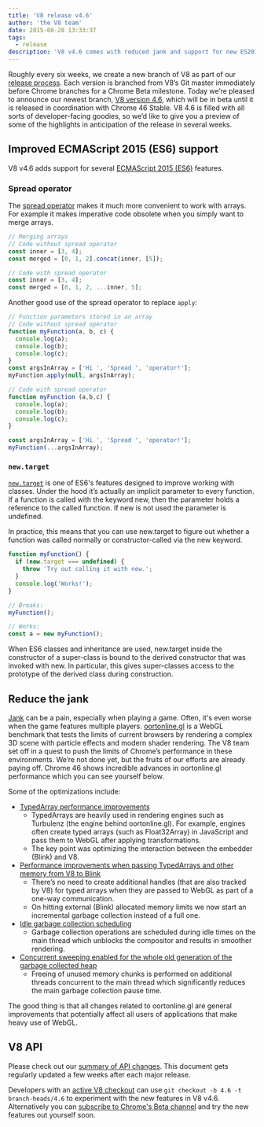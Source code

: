 ```yaml
---
title: 'V8 release v4.6'
author: 'the V8 team'
date: 2015-08-28 13:33:37
tags:
  - release
description: 'V8 v4.6 comes with reduced jank and support for new ES2015 language features.'
---
```

Roughly every six weeks, we create a new branch of V8 as part of our [release process](https://v8.dev/docs/release-process). Each version is branched from V8’s Git master immediately before Chrome branches for a Chrome Beta milestone. Today we’re pleased to announce our newest branch, [V8 version 4.6](https://chromium.googlesource.com/v8/v8.git/+log/branch-heads/4.6), which will be in beta until it is released in coordination with Chrome 46 Stable. V8 4.6 is filled with all sorts of developer-facing goodies, so we’d like to give you a preview of some of the highlights in anticipation of the release in several weeks.

## Improved ECMAScript 2015 (ES6) support

V8 v4.6 adds support for several [ECMAScript 2015 (ES6)](https://www.ecma-international.org/ecma-262/6.0/) features.

### Spread operator

The [spread operator](https://developer.mozilla.org/en-US/docs/Web/JavaScript/Reference/Operators/Spread_operator) makes it much more convenient to work with arrays. For example it makes imperative code obsolete when you simply want to merge arrays.

```js
// Merging arrays
// Code without spread operator
const inner = [3, 4];
const merged = [0, 1, 2].concat(inner, [5]);

// Code with spread operator
const inner = [3, 4];
const merged = [0, 1, 2, ...inner, 5];
```

Another good use of the spread operator to replace `apply`:

```js
// Function parameters stored in an array
// Code without spread operator
function myFunction(a, b, c) {
  console.log(a);
  console.log(b);
  console.log(c);
}
const argsInArray = ['Hi ', 'Spread ', 'operator!'];
myFunction.apply(null, argsInArray);

// Code with spread operator
function myFunction (a,b,c) {
  console.log(a);
  console.log(b);
  console.log(c);
}

const argsInArray = ['Hi ', 'Spread ', 'operator!'];
myFunction(...argsInArray);
```

### `new.target`

[`new.target`](https://developer.mozilla.org/en-US/docs/Web/JavaScript/Reference/Operators/new.target) is one of ES6's features designed to improve working with classes. Under the hood it’s actually an implicit parameter to every function. If a function is called with the keyword new, then the parameter holds a reference to the called function. If new is not used the parameter is undefined.

In practice, this means that you can use new.target to figure out whether a function was called normally or constructor-called via the new keyword.

```js
function myFunction() {
  if (new.target === undefined) {
    throw 'Try out calling it with new.';
  }
  console.log('Works!');
}

// Breaks:
myFunction();

// Works:
const a = new myFunction();
```

When ES6 classes and inheritance are used, new.target inside the constructor of a super-class is bound to the derived constructor that was invoked with new. In particular, this gives super-classes access to the prototype of the derived class during construction.

## Reduce the jank

[Jank](https://en.wiktionary.org/wiki/jank#Noun) can be a pain, especially when playing a game. Often, it's even worse when the game features multiple players. [oortonline.gl](http://oortonline.gl/) is a WebGL benchmark that tests the limits of current browsers by rendering a complex 3D scene with particle effects and modern shader rendering. The V8 team set off in a quest to push the limits of Chrome’s performance in these environments. We’re not done yet, but the fruits of our efforts are already paying off. Chrome 46 shows incredible advances in oortonline.gl performance which you can see yourself below.

Some of the optimizations include:

- [TypedArray performance improvements](https://code.google.com/p/v8/issues/detail?id=3996)
    - TypedArrays are heavily used in rendering engines such as Turbulenz (the engine behind oortonline.gl). For example, engines often create typed arrays (such as Float32Array) in JavaScript and pass them to WebGL after applying transformations.
    - The key point was optimizing the interaction between the embedder (Blink) and V8.
- [Performance improvements when passing TypedArrays and other memory from V8 to Blink](https://code.google.com/p/chromium/issues/detail?id=515795)
    - There’s no need to create additional handles (that are also tracked by V8) for typed arrays when they are passed to WebGL as part of a one-way communication.
    - On hitting external (Blink) allocated memory limits we now start an incremental garbage collection instead of a full one.
- [Idle garbage collection scheduling](/blog/free-garbage-collection)
    - Garbage collection operations are scheduled during idle times on the main thread which unblocks the compositor and results in smoother rendering.
- [Concurrent sweeping enabled for the whole old generation of the garbage collected heap](https://code.google.com/p/chromium/issues/detail?id=507211)
    - Freeing of unused memory chunks is performed on additional threads concurrent to the main thread which significantly reduces the main garbage collection pause time.

The good thing is that all changes related to oortonline.gl are general improvements that potentially affect all users of applications that make heavy use of WebGL.

## V8 API

Please check out our [summary of API changes](https://docs.google.com/document/d/1g8JFi8T_oAE_7uAri7Njtig7fKaPDfotU6huOa1alds/edit). This document gets regularly updated a few weeks after each major release.

Developers with an [active V8 checkout](https://v8.dev/docs/source-code#using-git) can use `git checkout -b 4.6 -t branch-heads/4.6` to experiment with the new features in V8 v4.6. Alternatively you can [subscribe to Chrome's Beta channel](https://www.google.com/chrome/browser/beta.html) and try the new features out yourself soon.
